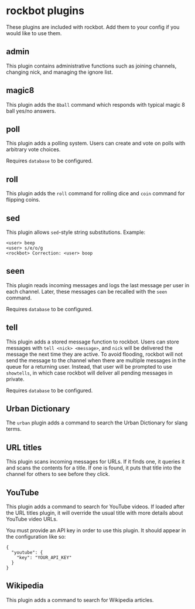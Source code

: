 rockbot plugins
===============

These plugins are included with rockbot. Add them to your config if you would
like to use them.

admin
-----

This plugin contains administrative functions such as joining channels,
changing nick, and managing the ignore list.

magic8
------

This plugin adds the `8ball` command which responds with typical magic 8 ball
yes/no answers.

poll
----

This plugin adds a polling system. Users can create and vote on polls with
arbitrary vote choices.

Requires `database` to be configured.

roll
----

This plugin adds the `roll` command for rolling dice and `coin` command for
flipping coins.

sed
---

This plugin allows `sed`-style string substitutions. Example:

```
<user> beep
<user> s/e/o/g
<rockbot> Correction: <user> boop
```

seen
----

This plugin reads incoming messages and logs the last message per user in each
channel. Later, these messages can be recalled with the `seen` command.

Requires `database` to be configured.

tell
----

This plugin adds a stored message function to rockbot. Users can store messages
with `tell <nick> <message>`, and `nick` will be delivered the message the next
time they are active. To avoid flooding, rockbot will not send the message to
the channel when there are multiple messages in the queue for a returning
user. Instead, that user will be prompted to use `showtells`, in which case
rockbot will deliver all pending messages in private.

Requires `database` to be configured.

Urban Dictionary
----------------

The `urban` plugin adds a command to search the Urban Dictionary for slang
terms.

URL titles
----------

This plugin scans incoming messages for URLs. If it finds one, it queries it
and scans the contents for a title. If one is found, it puts that title into
the channel for others to see before they click.

YouTube
-------

This plugin adds a command to search for YouTube videos. If loaded after the
URL titles plugin, it will override the usual title with more details about
YouTube video URLs.

You must provide an API key in order to use this plugin. It should appear in
the configuration like so:

```
{
  "youtube": {
    "key": "YOUR_API_KEY"
  }
}
```

Wikipedia
---------

This plugin adds a command to search for Wikipedia articles.
